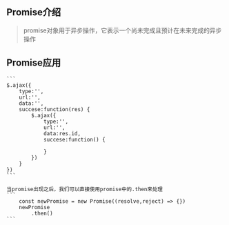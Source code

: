 ## Promise介绍
>   promise对象用于异步操作，它表示一个尚未完成且预计在未来完成的异步操作

## Promise应用
    
    ```
    $.ajax({
        type:'',
        url:'',
        data:'',
        succese:function(res) {
            $.ajax({
                type:'',
                url:'',
                data:res.id,
                succese:function() {

                }
            })
        }
    })
    ```
    
    当promise出现之后，我们可以直接使用promise中的.then来处理
    ```
        const newPromise = new Promise((resolve,reject) => {})
        newPromise
            .then()
    ```
